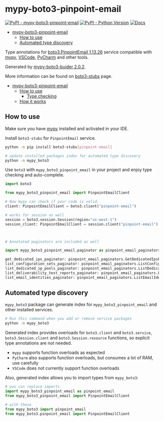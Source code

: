 # mypy-boto3-pinpoint-email

[![PyPI - mypy-boto3-pinpoint-email](https://img.shields.io/pypi/v/mypy-boto3-pinpoint-email.svg?color=blue)](https://pypi.org/project/mypy-boto3-pinpoint-email)
[![PyPI - Python Version](https://img.shields.io/pypi/pyversions/mypy-boto3-pinpoint-email.svg?color=blue)](https://pypi.org/project/mypy-boto3-pinpoint-email)
[![Docs](https://img.shields.io/readthedocs/mypy-boto3-builder.svg?color=blue)](https://mypy-boto3-builder.readthedocs.io/)

- [mypy-boto3-pinpoint-email](#mypy-boto3-pinpoint-email)
  - [How to use](#how-to-use)
  - [Automated type discovery](#automated-type-discovery)


Type annotations for
[boto3.PinpointEmail 1.13.26](https://boto3.amazonaws.com/v1/documentation/api/1.13.26/reference/services/pinpoint-email.html#PinpointEmail) service
compatible with [mypy](https://github.com/python/mypy), [VSCode](https://code.visualstudio.com/),
[PyCharm](https://www.jetbrains.com/pycharm/) and other tools.

Generated by [mypy-boto3-buider 2.0.2](https://github.com/vemel/mypy_boto3_builder).

More information can be found on [boto3-stubs](https://pypi.org/project/boto3-stubs/) page.

- [mypy-boto3-pinpoint-email](#mypy-boto3-pinpoint-email)
  - [How to use](#how-to-use)
    - [Type checking](#type-checking)
  - [How it works](#how-it-works)

## How to use

Make sure you have [mypy](https://github.com/python/mypy) installed and activated in your IDE.

Install `boto3-stubs` for `PinpointEmail` service.

```bash
python -m pip install boto3-stubs[pinpoint-email]

# update installed packages index for automated type discovery
python -m mypy_boto3
```

Use `boto3` with `mypy_boto3_pinpoint_email` in your project and enjoy type checking and auto-complete.

```python
import boto3

from mypy_boto3_pinpoint_email import PinpointEmailClient

# Now mypy can check if your code is valid.
client: PinpointEmailClient = boto3.client("pinpoint-email")

# works for session as well
session = boto3.session.Session(region="us-west-1")
session_client: PinpointEmailClient = session.client("pinpoint-email")



# Annotated paginators are included as well

import mypy_boto3_pinpoint_email.paginator as pinpoint_email_paginators

get_dedicated_ips_paginator: pinpoint_email_paginators.GetDedicatedIpsPaginator = client.get_paginator("get_dedicated_ips")
list_configuration_sets_paginator: pinpoint_email_paginators.ListConfigurationSetsPaginator = client.get_paginator("list_configuration_sets")
list_dedicated_ip_pools_paginator: pinpoint_email_paginators.ListDedicatedIpPoolsPaginator = client.get_paginator("list_dedicated_ip_pools")
list_deliverability_test_reports_paginator: pinpoint_email_paginators.ListDeliverabilityTestReportsPaginator = client.get_paginator("list_deliverability_test_reports")
list_email_identities_paginator: pinpoint_email_paginators.ListEmailIdentitiesPaginator = client.get_paginator("list_email_identities")
```

## Automated type discovery

`mypy_boto3` package can generate index for `mypy_boto3_pinpoint_email` and other installed services.

```bash
# Run this command when you add or remove service packages
python -m mypy_boto3
```

Generated index provides overloads for `boto3.client` and `boto3.service`,
`boto3.Session.client` and `boto3.Session.resource` functions,
so explicit type annotations are not needed.

- `mypy` supports function overloads as expected
- `PyCharm` also supports function overloads, but consumes a lot of RAM, use carefully
- `VSCode` does not currently support function overloads

Also, generated index allows you to import types from `mypy_boto3`:

```python
# you can replace imports
import mypy_boto3_pinpoint_email as pinpoint_email
from mypy_boto3_pinpoint_email import PinpointEmailClient

# with these
from mypy_boto3 import pinpoint_email
from mypy_boto3.pinpoint_email import PinpointEmailClient
```